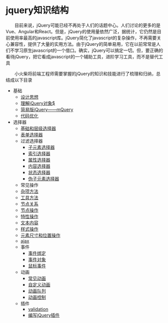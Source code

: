 # jquery知识结构

　　目前来说，jQuery可能已经不再处于人们的话题中心。人们讨论的更多的是Vue、Angular和React。但是，jQuery的使用量依然广泛，据统计，它仍然是目前使用率最高的javascript库。jQuery简化了javascript的复杂操作，不再需要关心兼容性，提供了大量的实用方法。由于jQuery的简单易用，它在以前常常是人们不学习原生javascript的一个借口。确实，jQuery可以搞定一切。但，要正确的看待jQuery，把它看成javascript的一个辅助工具，进阶学习工具，而不是替代工具

　　小火柴将前端工程师需要掌握的jQuery的知识和技能进行了梳理和归纳，总结成以下目录


  * 基础
    * [设计思想](base/design.md)
    * [理解jQuery对象$](base/jqueryObj.md)
    * [简易版jQuery——mQuery](base/mQuery.md)
    * [代码优化](base/optimize.md)
  * 选择器
    * [基础和层级选择器](selector/baseAndLevelSelector.md) 
    * [表单选择器](selector/formSelector.md)  
    * 过滤选择器
      * [子元素选择器](selector/childElementSelector.md)  
      * [索引选择器](selector/indexSelector.md)  
      * [属性选择器](selector/attrSelector.md)  
      * [内容选择器](selector/contentSelector.md)
      * [状态选择器](selector/statusSelector.md)  
      * [伪子元素选择器](selector/pseudoChildElementSelector.md)  
    *  常见操作
      * [杂项方法](method/miscellaneous.md)
      * [工具方法](method/utils.md)
      * [节点关系](method/nodeRelation.md)
      * [节点操作](method/nodeOperation.md)
      * [特性操作](method/attrOperation.md)
      * [文本内容](method/contents.md)
      * [样式操作](method/styleOperation.md)
      * [元素尺寸和位置操作](method/clientBounding.md)
      * [ajax](method/ajax.md) 
    * 事件
      * [事件绑定](event/eventHandle.md)
      * [事件对象](event/eventObject.md)
      * [鼠标事件](event/mouse.md)
    * 动画
      * [常见动画](animate/threeAnimation.md) 
      * [自定义动画](animate/customAnimation.md) 
      * [动画队列](animate/queueAnimation.md) 
      * [动画控制](animate/controlAnimation.md) 
    * 插件
      * [validation](validate/validation.md)
      * [编写jQuery插件](validate/makePlug.md) 



